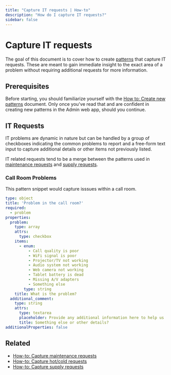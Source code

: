 ```yaml
---
title: "Capture IT requests | How-to"
description: "How do I capture IT requests?"
sidebar: false
---
```


# Capture IT requests

The goal of this document is to cover how to create [patterns](/topic/patterns/) that capture IT requests. These are meant to gain immediate insight to the exact area of a problem without requiring additional requests for more information.

## Prerequisites

Before starting, you should familiarize yourself with the [How to: Create new patterns](/how-to/create-new-patterns/) document. Only once you've read that and are confident in creating new patterns in the Admin web app, should you continue.

## IT Requests

IT problems are dynamic in nature but can be handled by a group of checkboxes indicating the common problems to report and a free-form text input to capture additional details or other items not previously listed.

IT related requests tend to be a merge between the patterns used in [maintenance requests](/how-to/capture-maintenance-requests/) and [supply requests](/how-to/capture-supply-requests/).

### Call Room Problems

This pattern snippet would capture isssues within a call room.

```yaml
type: object
title: 'Problem in the call room?'
required:
  - problem
properties:
  problem:
    type: array
    attrs:
      type: checkbox
    items:
      - enum:
          - Call quality is poor
          - WiFi signal is poor
          - Projector/TV not working
          - Audio system not working
          - Web camera not working
          - Tablet battery is dead
          - Missing A/V adapters
          - Something else
        type: string
    title: What is the problem?
  additional_comment:
    type: string
    attrs:
      type: textarea
      placeholder: Provide any additional information here to help us
      title: Something else or other details?
additionalProperties: false
```

## Related

* [How-to: Capture maintenance requests](/how-to/capture-maintenance-requests/)
* [How-to: Capture hot/cold requests](/how-to/capture-hot-cold-requests/)
* [How-to: Capture supply requests](/how-to/capture-supply-requests/)
